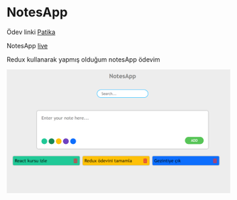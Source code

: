 # NotesApp

Ödev linki [Patika](https://app.patika.dev/courses/redux/todo-app-odev)

NotesApp [live](https://bayramenesyilmaz.github.io/notes-app/)

Redux kullanarak yapmış olduğum notesApp ödevim

![notesApp](./img/ss1.png)